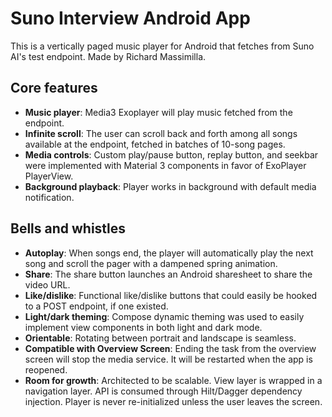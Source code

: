 # Suno Interview Android App 
This is a vertically paged music player for Android that fetches from Suno AI's test endpoint. Made by Richard Massimilla. 

## Core features 
* **Music player**: Media3 Exoplayer will play music fetched from the endpoint. 
* **Infinite scroll**: The user can scroll back and forth among all songs available at the endpoint, fetched in batches of 10-song pages. 
* **Media controls**: Custom play/pause button, replay button, and seekbar were implemented with Material 3 components in favor of ExoPlayer PlayerView. 
* **Background playback**: Player works in background with default media notification. 

## Bells and whistles 
* **Autoplay**: When songs end, the player will automatically play the next song and scroll the pager with a dampened spring animation. 
* **Share**: The share button launches an Android sharesheet to share the video URL. 
* **Like/dislike**: Functional like/dislike buttons that could easily be hooked to a POST endpoint, if one existed.
* **Light/dark theming**: Compose dynamic theming was used to easily implement view components in both light and dark mode. 
* **Orientable**: Rotating between portrait and landscape is seamless.
* **Compatible with Overview Screen**: Ending the task from the overview screen will stop the media service. It will be restarted when the app is reopened.
* **Room for growth**: Architected to be scalable. View layer is wrapped in a navigation layer. API is consumed through Hilt/Dagger dependency injection. Player is never re-initialized unless the user leaves the screen. 
